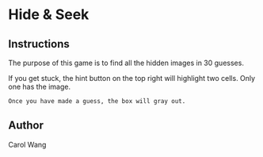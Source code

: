 # Hide & Seek

## Instructions
The purpose of this game is to find all the hidden images in 30 guesses. 

If you get stuck, the hint button on the top right will highlight two cells. Only one has the image. 

```
Once you have made a guess, the box will gray out.
```

## Author
Carol Wang